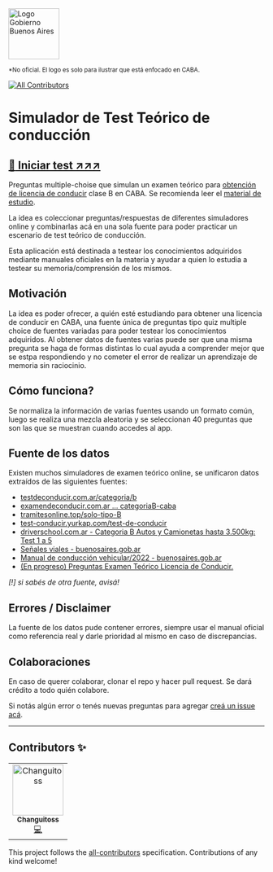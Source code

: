 <img src="https://gcba.github.io/Obelisco/header/header-logo.svg" alt="Logo Gobierno Buenos Aires" height="100"/>

<sub>*No oficial. El logo es solo para ilustrar que está enfocado en CABA.</sub> 
<!-- ALL-CONTRIBUTORS-BADGE:START - Do not remove or modify this section -->
[![All Contributors](https://img.shields.io/badge/all_contributors-1-orange.svg?style=flat-square)](#contributors-)
<!-- ALL-CONTRIBUTORS-BADGE:END -->

 

# Simulador de Test Teórico de conducción

## [:rocket: Iniciar test ↗↗↗ ](https://bandinopla.github.io/simulador-test-de-conducir/)

Preguntas multiple-choise que simulan un examen teórico para [obtención de licencia de conducir](https://www.buenosaires.gob.ar/tramites/otorgamiento-de-licencia-de-conducir) clase B en CABA. Se recomienda leer el [material de estudio](https://www.buenosaires.gob.ar/sites/gcaba/files/manual_2022_compressed.pdf). 

La idea es coleccionar preguntas/respuestas de diferentes simuladores online y combinarlas acá en una sola fuente para poder practicar un escenario de test teórico de conducción.

Esta aplicación está destinada a testear los conocimientos adquiridos mediante manuales oficiales en la materia y ayudar a quien lo estudia a testear su memoria/comprensión de los mismos.

## Motivación
La idea es poder ofrecer, a quién esté estudiando para obtener una licencia de conducir en CABA, una fuente única de preguntas tipo quiz multiple choice de fuentes variadas para poder testear los conocimientos adquiridos. Al obtener datos de fuentes varias puede ser que una misma pregunta se haga de formas distintas lo cual ayuda a comprender mejor que se estpa respondiendo y no cometer el error de realizar un aprendizaje de memoria sin raciocinio.

## Cómo funciona?
Se normaliza la información de varias fuentes usando un formato común, luego se realiza una mezcla aleatoria y se seleccionan 40 preguntas que son las que se muestran cuando accedes al app. 

## Fuente de los datos
Existen muchos simuladores de examen teórico online, se unificaron datos extraídos de las siguientes fuentes:
- [testdeconducir.com.ar/categoria/b](https://www.testdeconducir.com.ar/categoria/b)
- [examendeconducir.com.ar ... categoriaB-caba](https://examendeconducir.com.ar/simulador-examen-de-manejo-preguntas-categoriaB-caba)
- [tramitesonline.top/solo-tipo-B](https://tramitesonline.top/solo-tipo-B/)
- [test-conducir.yurkap.com/test-de-conducir](https://test-conducir.yurkap.com/test-de-conducir/respuestas-correctas)
- [driverschool.com.ar - Categoria B Autos y Camionetas hasta 3.500kg: Test 1 a 5](https://www.driverschool.com.ar/manuales/iesvi/)
- [Señales viales - buenosaires.gob.ar](https://www.buenosaires.gob.ar/sites/gcaba/files/manual_2022_compressed.pdf)
- [Manual de conducción vehicular/2022 - buenosaires.gob.ar](https://www.buenosaires.gob.ar/sites/gcaba/files/manual_2022_compressed.pdf)
- [(En progreso) Preguntas Examen Teórico Licencia de Conducir.](http://www.gob.gba.gov.ar/portal/portalgba/dppsv/cuestionario.pdf)

_[!] si sabés de otra fuente, avisá!_

## Errores / Disclaimer
La fuente de los datos pude contener errores, siempre usar el manual oficial como referencia real y darle prioridad al mismo en caso de discrepancias.


## Colaboraciones
En caso de querer colaborar, clonar el repo y hacer pull request. Se dará crédito a todo quién colabore. 

Si notás algún error o tenés nuevas preguntas para agregar [creá un issue acá](https://github.com/bandinopla/simulador-test-de-conducir/issues).

----
 
<a id="#contributors-"></a>
## Contributors ✨

<!-- ALL-CONTRIBUTORS-LIST:START - Do not remove or modify this section -->
<!-- prettier-ignore-start -->
<!-- markdownlint-disable -->
<table>
  <tbody>
    <tr>
      <td align="center"><a href="https://github.com/Changuitoss"><img src="https://avatars.githubusercontent.com/u/46825009?v=4?s=100" width="100px;" alt="Changuitoss"/><br /><sub><b>Changuitoss</b></sub></a><br /><a href="https://github.com/bandinopla/simulador-test-de-conducir/commits?author=Changuitoss" title="Code">💻</a></td>
    </tr>
  </tbody>
</table>

<!-- markdownlint-restore -->
<!-- prettier-ignore-end -->

<!-- ALL-CONTRIBUTORS-LIST:END -->

 

This project follows the [all-contributors](https://github.com/all-contributors/all-contributors) specification. Contributions of any kind welcome!